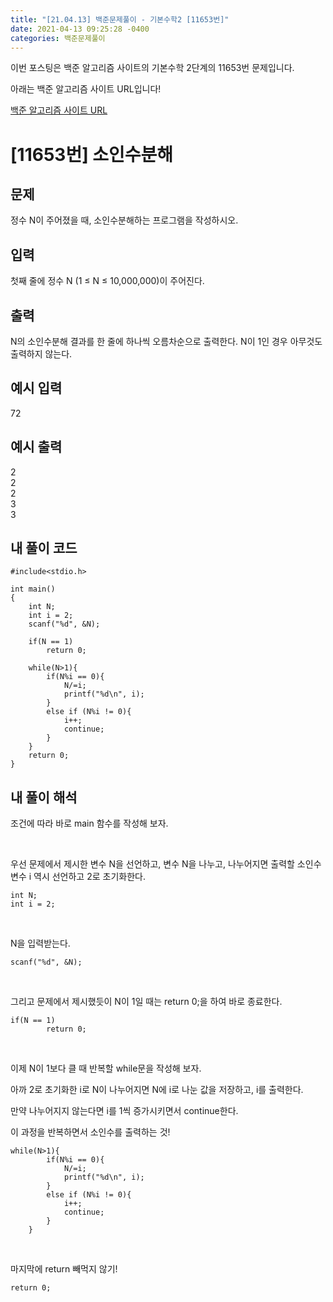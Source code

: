 ```yaml
---
title: "[21.04.13] 백준문제풀이 - 기본수학2 [11653번]"
date: 2021-04-13 09:25:28 -0400
categories: 백준문제풀이
---
```


이번 포스팅은 백준 알고리즘 사이트의 기본수학 2단계의 11653번 문제입니다.

아래는 백준 알고리즘 사이트 URL입니다!

[백준 알고리즘 사이트 URL](https://www.acmicpc.net/)



# [11653번] 소인수분해

## 문제

정수 N이 주어졌을 때, 소인수분해하는 프로그램을 작성하시오.
​

## 입력

첫째 줄에 정수 N (1 ≤ N ≤ 10,000,000)이 주어진다.
​

## 출력

N의 소인수분해 결과를 한 줄에 하나씩 오름차순으로 출력한다. N이 1인 경우 아무것도 출력하지 않는다.

## 예시 입력
72

## 예시 출력
2    
2    
2    
3    
3    

## 내 풀이 코드

	#include<stdio.h>
	
	int main()
	{
	    int N;
	    int i = 2;
	    scanf("%d", &N);
	    
	    if(N == 1)
	        return 0;
	    
	    while(N>1){
	        if(N%i == 0){
	            N/=i;
	            printf("%d\n", i);
	        }
	        else if (N%i != 0){
	            i++;
	            continue;
	        }
	    }
	    return 0;
	}



		
		
## 내 풀이 해석	
조건에 따라 바로 main 함수를 작성해 보자.

​

우선 문제에서 제시한 변수 N을 선언하고, 변수 N을 나누고, 나누어지면 출력할 소인수 변수 i 역시 선언하고 2로 초기화한다.

	int N;
	int i = 2;
​

N을 입력받는다.

	scanf("%d", &N);
​

그리고 문제에서 제시했듯이 N이 1일 때는 return 0;을 하여 바로 종료한다.

	if(N == 1)
	        return 0;
​

이제 N이 1보다 클 때 반복할 while문을 작성해 보자.


아까 2로 초기화한 i로 N이 나누어지면 N에 i로 나눈 값을 저장하고, i를 출력한다.

만약 나누어지지 않는다면 i를 1씩 증가시키면서 continue한다.

이 과정을 반복하면서 소인수를 출력하는 것!

	while(N>1){
	        if(N%i == 0){
	            N/=i;
	            printf("%d\n", i);
	        }
	        else if (N%i != 0){
	            i++;
	            continue;
	        }
	    }
​

마지막에 return 빼먹지 않기!

	return 0;
